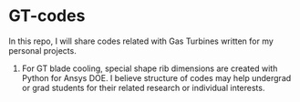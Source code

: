 # GT-codes

In this repo, I will share codes related with Gas Turbines written for my personal projects.

1. For GT blade cooling, special shape rib dimensions are created with Python for Ansys DOE. I believe structure of codes may help undergrad or grad students for their related research or individual interests.

